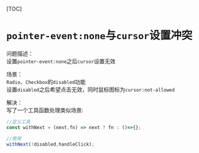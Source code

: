 [TOC]

# `pointer-event:none`与`cursor`设置冲突
问题描述：<br/>
设置`pointer-event:none`之后`cursor`设置无效

场景：<br/>
`Radio`、`Checkbox`的`disabled`功能<br/>
设置`disabled`之后希望点击无效，同时鼠标图标为`cursor:not-allowed`<br/>

解决：<br/>
写了一个工具函数处理类似场景:
```js
//定义工具
const withNext = (next,fn) => next ? fn : ()=>{};

//使用
withNext(!disabled,handleClick);
```
